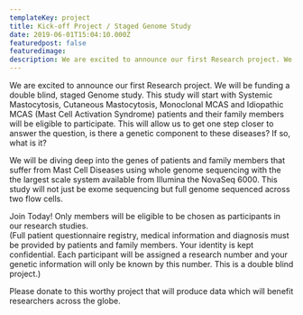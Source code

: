 ```yaml
---
templateKey: project
title: Kick-off Project / Staged Genome Study
date: 2019-06-01T15:04:10.000Z
featuredpost: false
featuredimage: 
description: We are excited to announce our first Research project. We will be funding a double blind, staged Genome study.
---
```


We are excited to announce our first Research project. We will be funding a double blind, staged Genome study. This study will start with Systemic Mastocytosis, Cutaneous Mastocytosis, Monoclonal MCAS and Idiopathic MCAS (Mast Cell Activation Syndrome) patients and their family members will be eligible to participate. This will allow us to get one step closer to answer the question, is there a genetic component to these diseases? If so, what is it?

We will be diving deep into the genes of patients and family members that suffer from Mast Cell Diseases using whole genome sequencing with the the largest scale system available from Illumina the NovaSeq 6000. This study will not just be exome sequencing but full genome sequenced across two flow cells.

Join Today! Only members will be eligible to be chosen as participants in our research studies.  
(Full patient questionnaire registry, medical information and diagnosis must be provided by patients and family members. Your identity is kept confidential. Each participant will be assigned a research number and your genetic information will only be known by this number. This is a double blind project.)

Please donate to this worthy project that will produce data which will benefit researchers across the globe.  